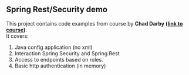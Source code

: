 ## Spring Rest/Security demo ##

This project contains code examples from course by **Chad Darby ([link to course](https://www.udemy.com/spring-hibernate-tutorial))**.   
It covers:
1. Java config application (no xml)
2. Interaction Spring Security and Spring Rest
3. Access to endpoints based on roles.
4. Basic http authentication (in memory) 
